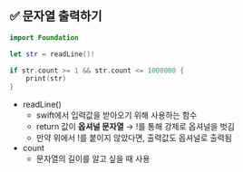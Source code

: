 ## ✅ 문자열 출력하기
```swift
import Foundation

let str = readLine()!

if str.count >= 1 && str.count <= 1000000 {
    print(str)
}
```
- readLine()
    - swift에서 입력값을 받아오기 위해 사용하는 함수
    - return 값이 **옵셔널 문자열** → !를 통해 강제로 옵셔널을 벗김
    - 만약 위에서 !를 붙이지 않았다면, 출력값도 옵셔널로 출력됨
- count
    - 문자열의 길이를 알고 싶을 때 사용
